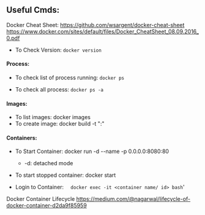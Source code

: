 ## Useful Cmds:

Docker Cheat Sheet: https://github.com/wsargent/docker-cheat-sheet
https://www.docker.com/sites/default/files/Docker_CheatSheet_08.09.2016_0.pdf

- To Check Version: 
`docker version`

#### Process:
- To check list of process running:
`docker ps`

- To check all process: 
`docker ps -a`


#### Images:
- To list images: docker images
- To create image: docker build -t "<name>:<tag>"


#### Containers: 
- To Start Container: 
  docker run -d --name <container name> -p 0.0.0.0:8080:80 <image name>
    - -d: detached mode
- To start stopped container: 
  docker start <container-name>

- Login to Container: 
`  docker exec -it <container name/ id> bash`'

Docker Container Lifecycle https://medium.com/@nagarwal/lifecycle-of-docker-container-d2da9f85959


